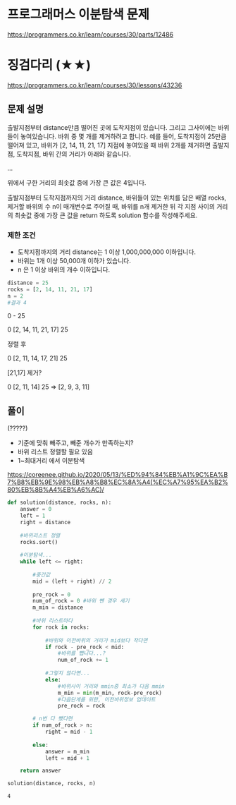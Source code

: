 # 프로그래머스 이분탐색 문제
https://programmers.co.kr/learn/courses/30/parts/12486

# 징검다리 (★★)
https://programmers.co.kr/learn/courses/30/lessons/43236

## 문제 설명
출발지점부터 distance만큼 떨어진 곳에 도착지점이 있습니다. 그리고 그사이에는 바위들이 놓여있습니다. 바위 중 몇 개를 제거하려고 합니다.
예를 들어, 도착지점이 25만큼 떨어져 있고, 바위가 [2, 14, 11, 21, 17] 지점에 놓여있을 때 바위 2개를 제거하면 출발지점, 도착지점, 바위 간의 거리가 아래와 같습니다.
 
 ...
 
위에서 구한 거리의 최솟값 중에 가장 큰 값은 4입니다.

출발지점부터 도착지점까지의 거리 distance, 바위들이 있는 위치를 담은 배열 rocks, 제거할 바위의 수 n이 매개변수로 주어질 때, 바위를 n개 제거한 뒤 각 지점 사이의 거리의 최솟값 중에 가장 큰 값을 return 하도록 solution 함수를 작성해주세요.


### 제한 조건
* 도착지점까지의 거리 distance는 1 이상 1,000,000,000 이하입니다.
* 바위는 1개 이상 50,000개 이하가 있습니다.
* n 은 1 이상 바위의 개수 이하입니다.


```python
distance = 25
rocks = [2, 14, 11, 21, 17]
n = 2
#결과 4
```

0 - 25

0 [2, 14, 11, 21, 17] 25

정렬 후

0 [2, 11, 14, 17, 21] 25

[21,17] 제거?

0 [2, 11, 14] 25
=> [2, 9, 3, 11]


## 풀이

(?????)

* 기준에 맞춰 빼주고, 빼준 개수가 만족하는지?
* 바위 리스트 정렬할 필요 있음
* 1~최대거리 에서 이분탐색


https://coreenee.github.io/2020/05/13/%ED%94%84%EB%A1%9C%EA%B7%B8%EB%9E%98%EB%A8%B8%EC%8A%A4(%EC%A7%95%EA%B2%80%EB%8B%A4%EB%A6%AC)/


```python
def solution(distance, rocks, n):
    answer = 0
    left = 1
    right = distance
    
    #바위리스트 정렬
    rocks.sort()
    
    #이분탐색...
    while left <= right:
        
        #중간값
        mid = (left + right) // 2
        
        pre_rock = 0
        num_of_rock = 0 #바위 뺀 경우 세기
        m_min = distance
        
        #바위 리스트마다
        for rock in rocks:
            
            #바위와 이전바위의 거리가 mid보다 작다면
            if rock - pre_rock < mid:
                #바위를 뺍니다...?
                num_of_rock += 1
            
            #그렇지 않다면...
            else:
                #바위사이 거리와 mmin중 최소가 다음 mmin
                m_min = min(m_min, rock-pre_rock)
                #다음단계를 위한, 이전바위정보 업데이트
                pre_rock = rock

        # n번 다 뺐다면
        if num_of_rock > n:
            right = mid - 1
            
        else:
            answer = m_min
            left = mid + 1

    return answer
```


```python
solution(distance, rocks, n)
```




    4




```python

```


```python

```


```python

```


```python

```


```python

```


```python

```


```python

```
